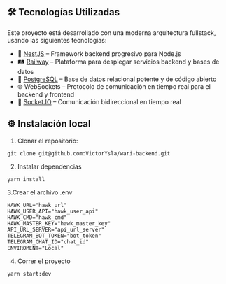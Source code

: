## 🛠 Tecnologías Utilizadas

Este proyecto está desarrollado con una moderna arquitectura fullstack, usando las siguientes tecnologías:

- 🚀 [NestJS](https://nestjs.com/) – Framework backend progresivo para Node.js
- 🛤 [Railway](https://railway.app/) – Plataforma para desplegar servicios backend y bases de datos
- 🐘 [PostgreSQL](https://www.postgresql.org/) – Base de datos relacional potente y de código abierto
- 🌐 WebSockets – Protocolo de comunicación en tiempo real para el backend y frontend
- 🔌 [Socket.IO](https://socket.io/) – Comunicación bidireccional en tiempo real

## ⚙️ Instalación local
1. Clonar el repositorio: 
```
git clone git@github.com:VictorYsla/wari-backend.git
```
2. Instalar dependencias
```
yarn install
```
3.Crear el archivo .env
```
HAWK_URL="hawk_url"
HAWK_USER_API="hawk_user_api"
HAWK_CMD="hawk_cmd"
HAWK_MASTER_KEY="hawk_master_key"
API_URL_SERVER="api_url_server"
TELEGRAM_BOT_TOKEN="bot_token"
TELEGRAM_CHAT_ID="chat_id"
ENVIROMENT="Local"
```
4. Correr el proyecto
```
yarn start:dev
```


